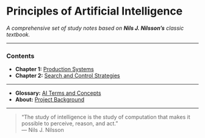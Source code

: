 # Principles of Artificial Intelligence

_A comprehensive set of study notes based on **Nils J. Nilsson’s** classic textbook._

---

### Contents

- **Chapter 1:** [Production Systems](chapters/chapter1-production-systems.md)
- **Chapter 2:** [Search and Control Strategies](chapters/chapter2-search-and-control-strategies.md)
--- 
- **Glossary:** [AI Terms and Concepts](summaries/glossary.md)
- **About:** [Project Background](about.md)

---

> “The study of intelligence is the study of computation that makes it possible to perceive, reason, and act.”  
> — Nils J. Nilsson
